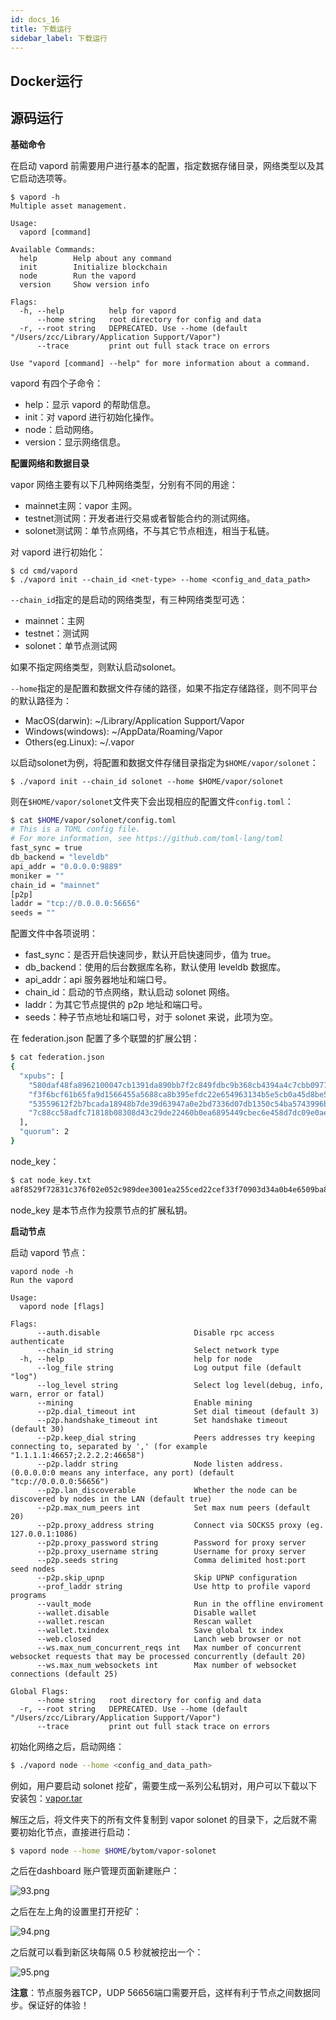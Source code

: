 ```yaml
---
id: docs_16
title: 下载运行
sidebar_label: 下载运行
---
```


## Docker运行

## 源码运行
**基础命令**

在启动 vapord 前需要用户进行基本的配置，指定数据存储目录，网络类型以及其它启动选项等。

```shell
$ vapord -h
Multiple asset management.

Usage:
  vapord [command]

Available Commands:
  help        Help about any command
  init        Initialize blockchain
  node        Run the vapord
  version     Show version info

Flags:
  -h, --help          help for vapord
      --home string   root directory for config and data
  -r, --root string   DEPRECATED. Use --home (default "/Users/zcc/Library/Application Support/Vapor")
      --trace         print out full stack trace on errors

Use "vapord [command] --help" for more information about a command.
```

vapord 有四个子命令：

- help：显示 vapord 的帮助信息。
- init：对 vapord 进行初始化操作。
- node：启动网络。
- version：显示网络信息。

**配置网络和数据目录**

vapor 网络主要有以下几种网络类型，分别有不同的用途：

- mainnet主网：vapor 主网。
- testnet测试网：开发者进行交易或者智能合约的测试网络。
- solonet测试网：单节点网络，不与其它节点相连，相当于私链。

对 vapord 进行初始化：

```shell
$ cd cmd/vapord
$ ./vapord init --chain_id <net-type> --home <config_and_data_path>
```

`--chain_id`指定的是启动的网络类型，有三种网络类型可选：

- mainnet：主网
- testnet：测试网
- solonet：单节点测试网

如果不指定网络类型，则默认启动solonet。

`--home`指定的是配置和数据文件存储的路径，如果不指定存储路径，则不同平台的默认路径为：

- MacOS(darwin): ~/Library/Application Support/Vapor
- Windows(windows): ~/AppData/Roaming/Vapor
- Others(eg.Linux): ~/.vapor

以启动solonet为例，将配置和数据文件存储目录指定为`$HOME/vapor/solonet`：

```
$ ./vapord init --chain_id solonet --home $HOME/vapor/solonet
```

则在`$HOME/vapor/solonet`文件夹下会出现相应的配置文件`config.toml`：

```bash
$ cat $HOME/vapor/solonet/config.toml
# This is a TOML config file.
# For more information, see https://github.com/toml-lang/toml
fast_sync = true
db_backend = "leveldb"
api_addr = "0.0.0.0:9889"
moniker = ""
chain_id = "mainnet"
[p2p]
laddr = "tcp://0.0.0.0:56656"
seeds = ""
```

配置文件中各项说明：

- fast_sync：是否开启快速同步，默认开启快速同步，值为 true。
- db_backend：使用的后台数据库名称，默认使用 leveldb 数据库。
- api_addr：api 服务器地址和端口号。
- chain_id：启动的节点网络，默认启动 solonet 网络。
- laddr：为其它节点提供的 p2p 地址和端口号。
- seeds：种子节点地址和端口号，对于 solonet 来说，此项为空。

在 federation.json 配置了多个联盟的扩展公钥：

```bash
$ cat federation.json
{
  "xpubs": [
    "580daf48fa8962100047cb1391da890bb7f2c849fdbc9b368cb4394a4c7cbb0977e2e7ebbf055dc0ef90af6a0d2af01ce7ec56b735d016aab597815ec48552e5",
    "f3f6bcf61b65fa9d1566455a5688ca8b395efdc22e654963134b5e5cb0a45d8be522d21abc384a73177a7b9d64eba915fcfe2862d86a508a3c46dc410bdd72ad",
    "53559612f2b7bcada18948b7de39d63947a0e2bd7336d07db1350c54ba5743996b84bf9d18ff7a2457e1a5c70ce5013e4a3b62666ddb03294c53051d5f5c70c0",
    "7c88cc58adfc71818b08308d43c29de22460b0ea6895449cbec6e458d7dc09e0aea243fa5075ee6621da0d805bd047f6bb207329c5bd2ca3253b172fb323b512"
  ],
  "quorum": 2
}
```

node_key：

```bash
$ cat node_key.txt
a8f8529f72831c376f02e052c989dee3001ea255ced22cef33f70903d34a0b4e6509ba87792950f3ed752be98c77699c2938380027250507b280cce88992f96e
```

node_key 是本节点作为投票节点的扩展私钥。

**启动节点**

启动 vapord 节点：

```shell
vapord node -h
Run the vapord

Usage:
  vapord node [flags]

Flags:
      --auth.disable                     Disable rpc access authenticate
      --chain_id string                  Select network type
  -h, --help                             help for node
      --log_file string                  Log output file (default "log")
      --log_level string                 Select log level(debug, info, warn, error or fatal)
      --mining                           Enable mining
      --p2p.dial_timeout int             Set dial timeout (default 3)
      --p2p.handshake_timeout int        Set handshake timeout (default 30)
      --p2p.keep_dial string             Peers addresses try keeping connecting to, separated by ',' (for example "1.1.1.1:46657;2.2.2.2:46658")
      --p2p.laddr string                 Node listen address. (0.0.0.0:0 means any interface, any port) (default "tcp://0.0.0.0:56656")
      --p2p.lan_discoverable             Whether the node can be discovered by nodes in the LAN (default true)
      --p2p.max_num_peers int            Set max num peers (default 20)
      --p2p.proxy_address string         Connect via SOCKS5 proxy (eg. 127.0.0.1:1086)
      --p2p.proxy_password string        Password for proxy server
      --p2p.proxy_username string        Username for proxy server
      --p2p.seeds string                 Comma delimited host:port seed nodes
      --p2p.skip_upnp                    Skip UPNP configuration
      --prof_laddr string                Use http to profile vapord programs
      --vault_mode                       Run in the offline enviroment
      --wallet.disable                   Disable wallet
      --wallet.rescan                    Rescan wallet
      --wallet.txindex                   Save global tx index
      --web.closed                       Lanch web browser or not
      --ws.max_num_concurrent_reqs int   Max number of concurrent websocket requests that may be processed concurrently (default 20)
      --ws.max_num_websockets int        Max number of websocket connections (default 25)

Global Flags:
      --home string   root directory for config and data
  -r, --root string   DEPRECATED. Use --home (default "/Users/zcc/Library/Application Support/Vapor")
      --trace         print out full stack trace on errors
```


初始化网络之后，启动网络：

```bash
$ ./vapord node --home <config_and_data_path>
```

例如，用户要启动 solonet 挖矿，需要生成一系列公私钥对，用户可以下载以下安装包：[vapor.tar](https://www.yuque.com/attachments/yuque/0/2019/tar/479773/1569330264263-72929145-ded2-490a-852f-1611c9d3d1dd.tar?_lake_card=%7B%22uid%22%3A%221569330264103-0%22%2C%22src%22%3A%22https%3A%2F%2Fwww.yuque.com%2Fattachments%2Fyuque%2F0%2F2019%2Ftar%2F479773%2F1569330264263-72929145-ded2-490a-852f-1611c9d3d1dd.tar%22%2C%22name%22%3A%22vapor.tar%22%2C%22size%22%3A11776%2C%22type%22%3A%22application%2Fx-tar%22%2C%22ext%22%3A%22tar%22%2C%22progress%22%3A%7B%22percent%22%3A0%7D%2C%22status%22%3A%22done%22%2C%22percent%22%3A0%2C%22id%22%3A%22Zty4I%22%2C%22card%22%3A%22file%22%7D)

解压之后，将文件夹下的所有文件复制到 vapor solonet 的目录下，之后就不需要初始化节点，直接进行启动：

```bash
$ vapord node --home $HOME/bytom/vapor-solonet
```

之后在dashboard 账户管理页面新建账户：

![93.png](https://i.loli.net/2019/12/10/NMxEXd3CDLS4g82.png)

之后在左上角的设置里打开挖矿：

![94.png](https://i.loli.net/2019/12/10/Ppt47f1YzyuVrc5.png)

之后就可以看到新区块每隔 0.5 秒就被挖出一个：

![95.png](https://i.loli.net/2019/12/10/X9ocbgSHw6DGNmk.png)

**注意**：节点服务器TCP，UDP 56656端口需要开启，这样有利于节点之间数据同步。保证好的体验！
